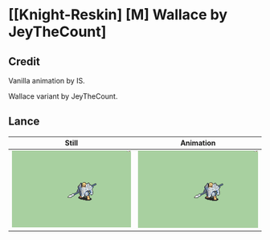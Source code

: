 # [\[Knight-Reskin\] \[M\] Wallace by JeyTheCount]

## Credit

Vanilla animation by IS.

Wallace variant by JeyTheCount.

## Lance

| Still | Animation |
| :---: | :-------: |
| ![Lance still](./Lance_000.png) | ![Lance animation](./Lance.gif) |
